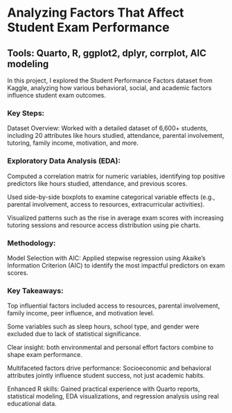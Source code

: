 # Analyzing Factors That Affect Student Exam Performance
## Tools: Quarto, R, ggplot2, dplyr, corrplot, AIC modeling

In this project, I explored the Student Performance Factors dataset from Kaggle, analyzing how various behavioral, social, and academic factors influence student exam outcomes.

### Key Steps:
Dataset Overview: Worked with a detailed dataset of 6,600+ students, including 20 attributes like hours studied, attendance, parental involvement, tutoring, family income, motivation, and more.

### Exploratory Data Analysis (EDA):

Computed a correlation matrix for numeric variables, identifying top positive predictors like hours studied, attendance, and previous scores.

Used side-by-side boxplots to examine categorical variable effects (e.g., parental involvement, access to resources, extracurricular activities).

Visualized patterns such as the rise in average exam scores with increasing tutoring sessions and resource access distribution using pie charts.

### Methodology:
Model Selection with AIC: Applied stepwise regression using Akaike’s Information Criterion (AIC) to identify the most impactful predictors on exam scores.

### Key Takeaways:

Top influential factors included access to resources, parental involvement, family income, peer influence, and motivation level.

Some variables such as sleep hours, school type, and gender were excluded due to lack of statistical significance.

Clear insight: both environmental and personal effort factors combine to shape exam performance.

Multifaceted factors drive performance: Socioeconomic and behavioral attributes jointly influence student success, not just academic habits.

Enhanced R skills: Gained practical experience with Quarto reports, statistical modeling, EDA visualizations, and regression analysis using real educational data.


